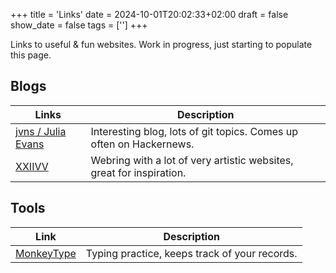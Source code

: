 +++
title = 'Links'
date = 2024-10-01T20:02:33+02:00
draft = false
show_date = false
tags = ['']
+++

Links to useful & fun websites. Work in progress, just starting to populate this page.

## Blogs

| Links | Description |
|---------|-------------|
| [jvns / Julia Evans](https://jvns.ca/) | Interesting blog, lots of git topics. Comes up often on Hackernews.|
| [XXIIVV](https://webring.xxiivv.com/) | Webring with a lot of very artistic websites, great for inspiration. |

## Tools

| Link | Description |
|---------|-------------|
| [MonkeyType](https://monkeytype.com/) | Typing practice, keeps track of your records. |